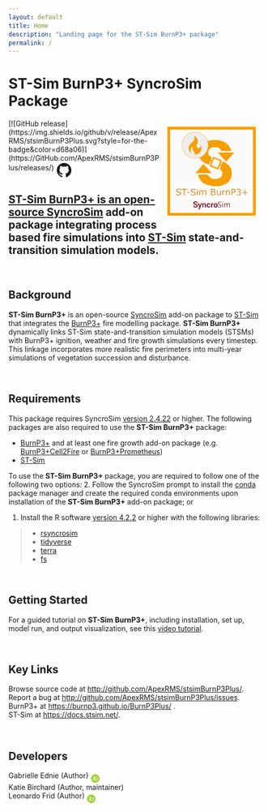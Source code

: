 ```yaml
---
layout: default
title: Home
description: "Landing page for the ST-Sim BurnP3+ package"
permalink: /
---
```


# **ST-Sim BurnP3+** SyncroSim Package

<img align="right" style="padding: 13px" width="180" src="assets/images/logo/stsimBurnP3Plus_large.png">
[![GitHub release](https://img.shields.io/github/v/release/ApexRMS/stsimBurnP3Plus.svg?style=for-the-badge&color=d68a06)](https://GitHub.com/ApexRMS/stsimBurnP3Plus/releases/)    <a href="https://github.com/ApexRMS/stsimBurnP3Plus"><img align="middle" style="padding: 1px" width="30" src="assets/images/logo/github-trans2.png">
<br>

## **ST-Sim BurnP3+** is an open-source <a href="https://syncrosim.com/" target="_blank">SyncroSim</a> add-on package integrating process based fire simulations into <a href="https://docs.stsim.net/getting_started/overview.html" target="_blank">ST-Sim</a> state-and-transition simulation models.

<br>

## Background

**ST-Sim BurnP3+** is an open-source <a href="https://syncrosim.com/" target="_blank">SyncroSim</a> add-on package to <a href="https://docs.stsim.net/getting_started/overview.html" target="_blank">ST-Sim</a> that integrates the <a href="https://burnp3.github.io/BurnP3Plus/" target="_blank">BurnP3+</a> fire modelling package. **ST-Sim BurnP3+** dynamically links ST-Sim state-and-transition simulation models (STSMs) with BurnP3+ ignition, weather and fire growth simulations every timestep. This linkage incorporates more realistic fire perimeters into multi-year simulations of vegetation succession and disturbance.

<br>

## Requirements

This package requires SyncroSim <a href ="https://syncrosim.com/download/" target="_blank">version 2.4.22</a> or higher. The following packages are also required to use the **ST-Sim BurnP3+** package:

- <a href="https://github.com/BurnP3/BurnP3Plus" target="_blank">BurnP3+</a> and at least one fire growth add-on package (e.g. <a href="https://github.com/BurnP3/BurnP3PlusCell2Fire" target="_blank">BurnP3+Cell2Fire</a> or <a href="https://github.com/BurnP3/BurnP3PlusPrometheus" target="_blank">BurnP3+Prometheus</a>)
- <a href="https://github.com/ApexRMS/stsim" target="_blank">ST-Sim</a>

To use the **ST-Sim BurnP3+** package, you are required to follow one of the following two options:
2. Follow the SyncroSim prompt to install the <a href ="https://docs.conda.io/en/latest/" target="_blank">conda</a> 
 package manager and create the required conda environments upon installation of the **ST-Sim BurnP3+** add-on package; or
 
1. Install the R software <a href ="https://cran.r-project.org/bin/windows/base/" target="_blank">version 4.2.2</a> or higher with the following libraries:

>- <a href ="https://syncrosim.github.io/rsyncrosim/" target="_blank">rsyncrosim</a>
>- <a href ="https://www.tidyverse.org/" target="_blank">tidyverse</a>
>- <a href ="https://rspatial.org/index.html" target="_blank">terra</a>
>- <a href ="https://fs.r-lib.org/" target="_blank">fs</a>

<br>

## Getting Started

For a guided tutorial on **ST-Sim BurnP3+**, including installation, set up, model run, and output visualization, see this [video tutorial](https://apexrms.github.io/stsimBurnP3Plus/getting_started.html).

<br>

## Key Links

Browse source code at <a href ="http://github.com/ApexRMS/stsimBurnP3Plus/" target="_blank">http://github.com/ApexRMS/stsimBurnP3Plus/</a>. <br>
Report a bug at <a href ="http://github.com/ApexRMS/stsimBurnP3Plus/issues" target="_blank">http://github.com/ApexRMS/stsimBurnP3Plus/issues</a>. <br>
BurnP3+ at <a href ="https://burnp3.github.io/BurnP3Plus/" target="_blank">https://burnp3.github.io/BurnP3Plus/  </a>. <br>
ST-Sim at <a href ="https://docs.stsim.net/ " target="_blank">https://docs.stsim.net/</a>. <br>


<br>

## Developers

Gabrielle Ednie (Author) <a href="https://orcid.org/0000-0003-2832-3015"><img align="middle" style="padding: 0.5px" width="17" src="assets/images/ORCID.png"></a>
<br>
Katie Birchard (Author, maintainer)
<br>
Leonardo Frid (Author) <a href="https://orcid.org/0000-0002-5489-2337"><img align="middle" style="padding: 0.5px" width="17" src="assets/images/ORCID.png"></a>
